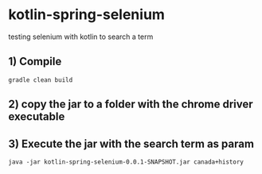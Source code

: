 # kotlin-spring-selenium
testing selenium with kotlin to search a term

## 1) Compile
```
gradle clean build
```

## 2) copy the jar to a folder with the chrome driver executable

## 3) Execute the jar with the search term as param
```
java -jar kotlin-spring-selenium-0.0.1-SNAPSHOT.jar canada+history
```
